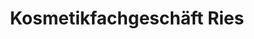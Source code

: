 ---
title: "Kosmetikfachgeschäft Ries"
url: /kahl-am-main/kosmetikfachgeschaeft-ries/
shop: Kosmetik
---